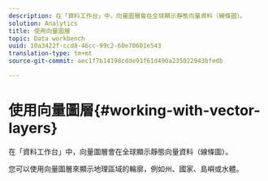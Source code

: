 ```yaml
---
description: 在「資料工作台」中，向量圖層會在全球顯示靜態向量資料（線條圖）。
solution: Analytics
title: 使用向量圖層
topic: Data workbench
uuid: 10a3422f-ccd8-46cc-99c2-60e70601e543
translation-type: tm+mt
source-git-commit: aec1f7b14198cdde91f61d490a235022943bfedb

---
```



# 使用向量圖層{#working-with-vector-layers}

在「資料工作台」中，向量圖層會在全球顯示靜態向量資料（線條圖）。

您可以使用向量圖層來顯示地理區域的輪廓，例如州、國家、島嶼或水體。
